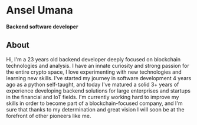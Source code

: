 # Ansel Umana

**Backend software developer**

## About

Hi, I'm a 23 years old backend developer deeply focused on blockchain technologies and analysis.
I have an innate curiosity and strong passion for the entire crypto space, I love experimenting with new technologies and learning new skills.
I've started my journey in software development 4 years ago as a python self-taught, and today I've matured a solid 3+ years of experience developing backend solutions for large enterprises and startups in the financial and IoT fields.
I'm currently working hard to improve my skills in order to become part of a blockchain-focused company, and I'm sure that thanks to my determination and great vision I will soon be at the forefront of other pioneers like me.
